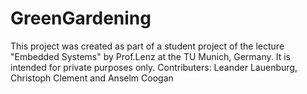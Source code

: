 # GreenGardening

This project was created as part of a student project of the lecture "Embedded Systems" by Prof.Lenz  at the TU Munich, Germany.
It is intended for private purposes only.
Contributers: Leander Lauenburg, Christoph Clement and Anselm Coogan 
